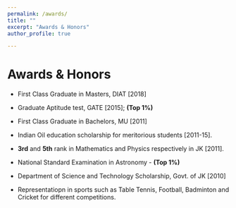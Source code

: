 ```yaml
---
permalink: /awards/
title: ""
excerpt: "Awards & Honors"
author_profile: true

---
```

# <i class="fa fa-fw fa-trophy"></i> Awards & Honors

* First Class Graduate in Masters, DIAT [2018]
  
*  Graduate Aptitude test, GATE [2015]; **(Top 1%)**

* First Class Graduate in Bachelors, MU  [2011]

* Indian Oil education scholarship for meritorious students [2011-15].

* **3rd** and **5th** rank in Mathematics and Physics respectively in JK [2011].

* National Standard Examination in Astronomy - **(Top 1%)**

* Department of Science and Technology Scholarship, Govt. of JK [2010]

* Representatiopn in sports such as Table Tennis, Football, Badminton and Cricket for different competitions. 
